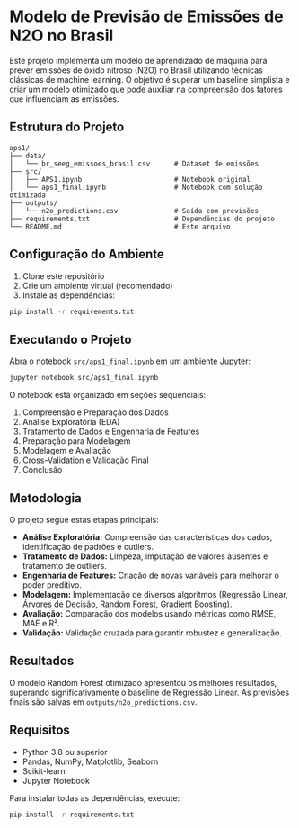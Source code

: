 # Modelo de Previsão de Emissões de N2O no Brasil

Este projeto implementa um modelo de aprendizado de máquina para prever emissões de óxido nitroso (N2O) no Brasil utilizando técnicas clássicas de machine learning. O objetivo é superar um baseline simplista e criar um modelo otimizado que pode auxiliar na compreensão dos fatores que influenciam as emissões.

## Estrutura do Projeto

```
aps1/
├── data/
│   └── br_seeg_emissoes_brasil.csv      # Dataset de emissões
├── src/
│   ├── APS1.ipynb                       # Notebook original
│   └── aps1_final.ipynb                 # Notebook com solução otimizada
├── outputs/
│   └── n2o_predictions.csv              # Saída com previsões
├── requirements.txt                     # Dependências do projeto
└── README.md                            # Este arquivo
```

## Configuração do Ambiente

1. Clone este repositório
2. Crie um ambiente virtual (recomendado)
3. Instale as dependências:

```bash
pip install -r requirements.txt
```

## Executando o Projeto

Abra o notebook `src/aps1_final.ipynb` em um ambiente Jupyter:

```bash
jupyter notebook src/aps1_final.ipynb
```

O notebook está organizado em seções sequenciais:

1. Compreensão e Preparação dos Dados
2. Análise Exploratória (EDA)
3. Tratamento de Dados e Engenharia de Features
4. Preparação para Modelagem
5. Modelagem e Avaliação
6. Cross-Validation e Validação Final
7. Conclusão

## Metodologia

O projeto segue estas etapas principais:

- **Análise Exploratória:** Compreensão das características dos dados, identificação de padrões e outliers.
- **Tratamento de Dados:** Limpeza, imputação de valores ausentes e tratamento de outliers.
- **Engenharia de Features:** Criação de novas variáveis para melhorar o poder preditivo.
- **Modelagem:** Implementação de diversos algoritmos (Regressão Linear, Árvores de Decisão, Random Forest, Gradient Boosting).
- **Avaliação:** Comparação dos modelos usando métricas como RMSE, MAE e R².
- **Validação:** Validação cruzada para garantir robustez e generalização.

## Resultados

O modelo Random Forest otimizado apresentou os melhores resultados, superando significativamente o baseline de Regressão Linear. As previsões finais são salvas em `outputs/n2o_predictions.csv`.

## Requisitos

- Python 3.8 ou superior
- Pandas, NumPy, Matplotlib, Seaborn
- Scikit-learn
- Jupyter Notebook

Para instalar todas as dependências, execute:
```bash
pip install -r requirements.txt
```